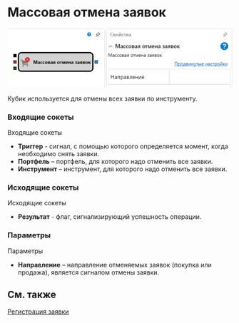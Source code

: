 # Массовая отмена заявок

![Designer Mass Cancellations 00](../images/Designer_Mass_Cancellations_00.png)

Кубик используется для отмены всех заявки по инструменту.

### Входящие сокеты

Входящие сокеты

- **Триггер** - сигнал, с помощью которого определяется момент, когда необходимо снять заявки.
- **Портфель** – портфель, для которого надо отменить все заявки.
- **Инструмент** – инструмент, для которого надо отменить все заявки.

### Исходящие сокеты

Исходящие сокеты

- **Результат** - флаг, сигнализирующий успешность операции.

### Параметры

Параметры

- **Направление** – направление отменяемых заявок (покупка или продажа), является сигналом отмены заявки.

## См. также

[Регистрация заявки](Designer_Position_opening.md)

